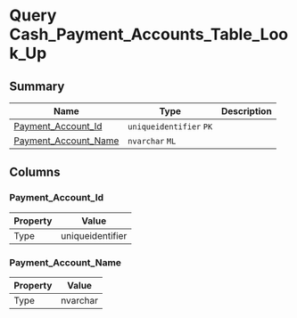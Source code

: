# Query Cash_Payment_Accounts_Table_Look_Up


## Summary

| Name | Type | Description |
| - | - | --- |
|[Payment_Account_Id](#payment_account_id)|`uniqueidentifier` `PK`||
|[Payment_Account_Name](#payment_account_name)|`nvarchar` `ML`||

## Columns

### Payment_Account_Id

| Property | Value |
| - | - |
|Type|uniqueidentifier|

### Payment_Account_Name

| Property | Value |
| - | - |
|Type|nvarchar|



